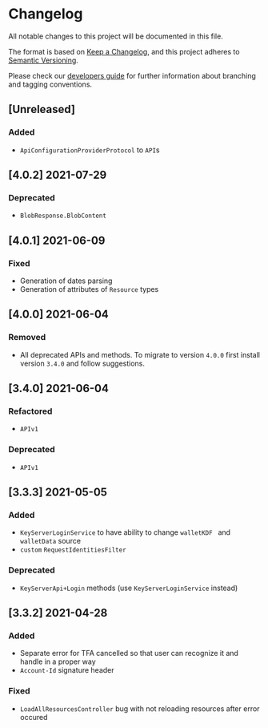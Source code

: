 # Changelog
All notable changes to this project will be documented in this file.

The format is based on [Keep a Changelog](https://keepachangelog.com/en/1.0.0/),
and this project adheres to [Semantic Versioning](https://semver.org/spec/v2.0.0.html).

Please check our [developers guide](https://gitlab.com/tokend/developers-guide)
for further information about branching and tagging conventions.

## [Unreleased]

### Added
 - `ApiConfigurationProviderProtocol` to `API`s

## [4.0.2] 2021-07-29

### Deprecated
 - `BlobResponse.BlobContent`

## [4.0.1] 2021-06-09

### Fixed
 - Generation of dates parsing
 - Generation of attributes of `Resource` types

## [4.0.0] 2021-06-04

### Removed
- All deprecated APIs and methods. To migrate to version `4.0.0` first install version `3.4.0` and follow suggestions.

## [3.4.0] 2021-06-04

### Refactored
- `APIv1`

### Deprecated
- `APIv1`

## [3.3.3] 2021-05-05

### Added
- `KeyServerLoginService` to have ability to change `walletKDF ` and `walletData` source
- `custom` `RequestIdentitiesFilter`

### Deprecated
- `KeyServerApi+Login` methods (use `KeyServerLoginService` instead)

## [3.3.2] 2021-04-28

### Added
- Separate error for TFA cancelled so that user can recognize it and handle in a proper way
- `Account-Id` signature header

### Fixed
- `LoadAllResourcesController` bug with not reloading resources after error occured


